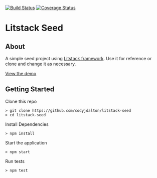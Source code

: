 [![Build Status](https://travis-ci.org/codyjdalton/litstack-seed.svg?branch=master)](https://travis-ci.org/codyjdalton/litstack-seed) [![Coverage Status](https://coveralls.io/repos/github/codyjdalton/litstack-seed/badge.svg?branch=badges)](https://coveralls.io/github/codyjdalton/litstack-seed?branch=master)

# Litstack Seed

## About

A simple seed project using [Litstack framework](https://github.com/codyjdalton/litstack). Use it for reference or clone and change it as necessary.

[View the demo](https://litstack-seed.herokuapp.com/)

## Getting Started

Clone this repo

```
> git clone https://github.com/codyjdalton/litstack-seed
> cd litstack-seed
```

Install Dependencies
```
> npm install
```
Start the application
```
> npm start
```
Run tests
```
> npm test
```
